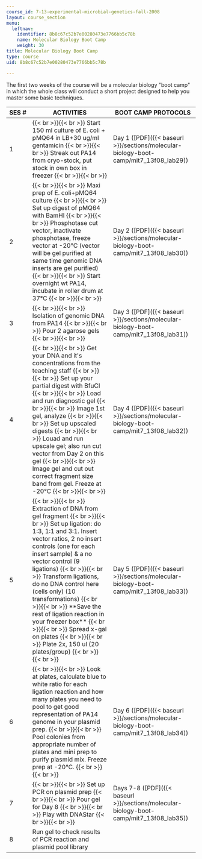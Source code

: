 ```yaml
---
course_id: 7-13-experimental-microbial-genetics-fall-2008
layout: course_section
menu:
  leftnav:
    identifier: 8b8c67c52b7e00280473e7766bb5c78b
    name: Molecular Biology Boot Camp
    weight: 30
title: Molecular Biology Boot Camp
type: course
uid: 8b8c67c52b7e00280473e7766bb5c78b

---
```


The first two weeks of the course will be a molecular biology "boot camp" in which the whole class will conduct a short project designed to help you master some basic techniques.

| SES # | ACTIVITIES | BOOT CAMP PROTOCOLS |
| --- | --- | --- |
| 1 |  {{< br >}}{{< br >}} Start 150 ml culture of E. coli + pMQ64 in LB+30 ug/ml gentamicin {{< br >}}{{< br >}} Streak out PA14 from cryo-stock, put stock in own box in freezer {{< br >}}{{< br >}}  | Day 1 ([PDF]({{< baseurl >}}/sections/molecular-biology-boot-camp/mit7_13f08_lab29)) |
| 2 |  {{< br >}}{{< br >}} Maxi prep of E. coli+pMQ64 culture {{< br >}}{{< br >}} Set up digest of pMQ64 with BamHI {{< br >}}{{< br >}} Phosphotase cut vector, inactivate phosphotase, freeze vector at -20°C (vector will be gel purified at same time genomic DNA inserts are gel purified) {{< br >}}{{< br >}} Start overnight wt PA14, incubate in roller drum at 37°C {{< br >}}{{< br >}}  | Day 2 ([PDF]({{< baseurl >}}/sections/molecular-biology-boot-camp/mit7_13f08_lab30)) |
| 3 |  {{< br >}}{{< br >}} Isolation of genomic DNA from PA14 {{< br >}}{{< br >}} Pour 2 agarose gels {{< br >}}{{< br >}}  | Day 3 ([PDF]({{< baseurl >}}/sections/molecular-biology-boot-camp/mit7_13f08_lab31)) |
| 4 |  {{< br >}}{{< br >}} Get your DNA and it's concentrations from the teaching staff {{< br >}}{{< br >}} Set up your partial digest with BfuCI {{< br >}}{{< br >}} Load and run diagnostic gel {{< br >}}{{< br >}} Image 1st gel, analyze {{< br >}}{{< br >}} Set up upscaled digests {{< br >}}{{< br >}} Louad and run upscale gel; also run cut vector from Day 2 on this gel {{< br >}}{{< br >}} Image gel and cut out correct fragment size band from gel. Freeze at -20°C {{< br >}}{{< br >}}  | Day 4 ([PDF]({{< baseurl >}}/sections/molecular-biology-boot-camp/mit7_13f08_lab32)) |
| 5 |  {{< br >}}{{< br >}} Extraction of DNA from gel fragment {{< br >}}{{< br >}} Set up ligation: do 1:3, 1:1 and 3:1. Insert vector ratios, 2 no insert controls (one for each insert sample) & a no vector control (9 ligations) {{< br >}}{{< br >}} Transform ligations, do no DNA control here (cells only) (10 transformations) {{< br >}}{{< br >}} \*\*Save the rest of ligation reaction in your freezer box\*\* {{< br >}}{{< br >}} Spread x-gal on plates {{< br >}}{{< br >}} Plate 2x, 150 ul (20 plates/group) {{< br >}}{{< br >}}  | Day 5 ([PDF]({{< baseurl >}}/sections/molecular-biology-boot-camp/mit7_13f08_lab33)) |
| 6 |  {{< br >}}{{< br >}} Look at plates, calculate blue to white ratio for each ligation reaction and how many plates you need to pool to get good representation of PA14 genome in your plasmid prep. {{< br >}}{{< br >}} Pool colonies from appropriate number of plates and mini prep to purify plasmid mix. Freeze prep at -20°C. {{< br >}}{{< br >}}  | Day 6 ([PDF]({{< baseurl >}}/sections/molecular-biology-boot-camp/mit7_13f08_lab34)) |
| 7 |  {{< br >}}{{< br >}} Set up PCR on plasmid prep {{< br >}}{{< br >}} Pour gel for Day 8 {{< br >}}{{< br >}} Play with DNAStar {{< br >}}{{< br >}}  | Days 7-8 ([PDF]({{< baseurl >}}/sections/molecular-biology-boot-camp/mit7_13f08_lab35)) |
| 8 | Run gel to check results of PCR reaction and plasmid pool library